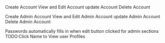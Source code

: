 <!-- Courtship seeker Documentation-->
<!-- For Regular User Features include -->
Create Account
View and Edit Account
update Account
Delete Account

<!-- For Admin User Features include -->
Create Admin Account
View and Edit Admin Account
update Admin Account
Delete Admin Account

Passwords automatically fills in when edit button clicked for admin sections
TODO:Click Name to View user Profiles